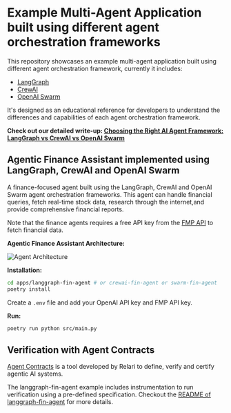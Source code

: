 # Example Multi-Agent Application built using different agent orchestration frameworks

This repository showcases an example multi-agent application built using different agent orchestration framework, currently it includes:
* [LangGraph](https://github.com/langchain-ai/langgraph)
* [CrewAI](https://github.com/crewAIInc/crewAI)
* [OpenAI Swarm](https://github.com/openai/swarm)


It's designed as an educational reference for developers to understand the differences and capabilities of each agent orchestration framework.

**Check out our detailed write-up: [Choosing the Right AI Agent Framework: LangGraph vs CrewAI vs OpenAI Swarm](https://www.relari.ai/blog/ai-agent-framework-comparison-langgraph-crewai-openai-swarm#introduction)**

## Agentic Finance Assistant implemented using LangGraph, CrewAI and OpenAI Swarm

A finance-focused agent built using the LangGraph, CrewAI and OpenAI Swarm agent orchestration frameworks. This agent can handle financial queries, fetch real-time stock data, research through the internet,and provide comprehensive financial reports. 

Note that the finance agents requires a free API key from the [FMP API](https://site.financialmodelingprep.com/developer/docs) to fetch financial data.

**Agentic Finance Assistant Architecture:**

![Agent Architecture](https://cdn.prod.website-files.com/669f7329c898141d69e166b3/674511356e6f4daeb00041eb_6745111cd46789116c371f5c_agentic-finance-assistant-relari.png)


**Installation:**

```bash
cd apps/langgraph-fin-agent # or crewai-fin-agent or swarm-fin-agent
poetry install
```

Create a `.env` file and add your OpenAI API key and FMP API key.

**Run:**

```bash
poetry run python src/main.py
```

## Verification with Agent Contracts

[Agent Contracts](https://github.com/relari-ai/agent-contracts) is a tool developed by Relari to define, verify and certify agentic AI systems.

The langgraph-fin-agent example includes instrumentation to run verification using a pre-defined specification. Checkout the [README of langgraph-fin-agent](apps/langgraph-fin-agent/README.md) for more details.